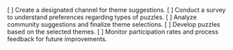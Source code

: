 [ ] Create a designated channel for theme suggestions.
[ ] Conduct a survey to understand preferences regarding types of puzzles.
[ ] Analyze community suggestions and finalize theme selections.
[ ] Develop puzzles based on the selected themes.
[ ] Monitor participation rates and process feedback for future improvements.